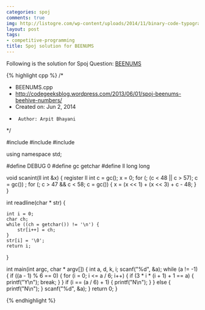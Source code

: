 ```yaml
---
categories: spoj
comments: true
img: http://listogre.com/wp-content/uploads/2014/11/binary-code-typography-hd-wallpaper-1920x1080-2619-672x372.png
layout: post
tags:
- competitive-programming
title: Spoj solution for BEENUMS
---
```


Following is the solution for Spoj Question: [BEENUMS](http://www.spoj.com/problems/BEENUMS/)

{% highlight cpp %}
/*
 * BEENUMS.cpp
 * http://codegeeksblog.wordpress.com/2013/06/01/spoj-beenums-beehive-numbers/
 *  Created on: Jun 2, 2014
 *      Author: Arpit Bhayani
 */

#include <cstdio>
#include <cstdlib>
#include <iostream>

using namespace std;

#define DEBUG 0
#define gc getchar
#define ll long long

void scanint(ll int &x) {
	register ll int c = gc();
	x = 0;
	for (; (c < 48 || c > 57); c = gc())
		;
	for (; c > 47 && c < 58; c = gc()) {
		x = (x << 1) + (x << 3) + c - 48;
	}
}

int readline(char * str) {

	int i = 0;
	char ch;
	while ((ch = getchar()) != '\n') {
		str[i++] = ch;
	}
	str[i] = '\0';
	return i;
}

int main(int argc, char * argv[]) {
	int a, d, k, i;
	scanf("%d", &a);
	while (a != -1) {
		if ((a - 1) % 6 == 0) {
			for (i = 0; i <= a / 6; i++) {
				if (3 * i * (i + 1) + 1 == a) {
					printf("Y\n");
					break;
				}
			}
			if (i == (a / 6) + 1) {
				printf("N\n");
			}
		} else {
			printf("N\n");
		}
		scanf("%d", &a);
	}
	return 0;
}

{% endhighlight %}